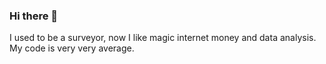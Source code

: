 ### Hi there 👋

I used to be a surveyor, now I like magic internet money and data analysis. My code is very very average.  
